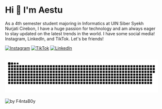 <p align="left"> <img src="https://komarev.com/ghpvc/?username=F4ntaB0y&label=Profile%20views&color=0e75b6&style=flat" alt="" /> </p>

# Hi 👋 I'm Aestu

As a 4th semester student majoring in Informatics at UIN Siber Syekh Nurjati Cirebon, I have a huge passion for technology and am always eager to stay updated on the latest trends in the world. I have some social media! Instagram, LinkedIn, and TikTok. Let's be friends! 
<!-- ## 🌐 Socials: -->
[![Instagram](https://img.shields.io/badge/Instagram-%23E4405F.svg?logo=Instagram&logoColor=white)](https://instagram.com/aryapangestu23) [![TikTok](https://img.shields.io/badge/TikTok-%230077B5.svg?logo=TikTok&logoColor=black)](http://tiktok.com/@f4ntab0y) [![LinkedIn](https://img.shields.io/badge/LinkedIn-%230077B5.svg?logo=LinkedIn&logoColor=white)](http://www.linkedin.com/in/muh-arya-pangestu-3685822a7)
 
<!-- ## 💻 Technical Skills:

- **Frontend Development:** HTML/CSS3, JavaScript, Bootstrap :v
- **Tools and Design:** VSCode, GitHub and Figma -->
##
<!-- snake graph -->
<div align="center">
  <picture>
    <source media="(prefers-color-scheme: dark)" srcset="https://github.com/F4ntaB0y/F4ntaB0y/blob/main/github-contribution-grid-snake-dark.svg" />
    <source media="(prefers-color-scheme: light), (prefers-color-scheme: no-preference)" srcset="https://github.com/F4ntaB0y/F4ntaB0y/blob/main/github-contribution-grid-snake.svg" />
    <img src="https://github.com/F4ntaB0y/F4ntaB0y/blob/main/github-contribution-grid-snake.svg" alt="github-snake" />
  </picture>
<!-- <h4> _generated with [Platane/snk](https://platane.me/snk/)_</h4> -->
</div>
<br>
<div align="left">
<!--   <img src="https://github-readme-activity-graph.vercel.app/graph?username=F4ntaBoy&radius=16&theme=react&area=true&order=5" height="auto" alt="by F4ntaBoy"/> -->
  <img src="https://github-readme-activity-graph.vercel.app/graph?username=F4ntaB0y&theme=github-compact&radius=16" height="auto" alt="by F4ntaB0y"/>
